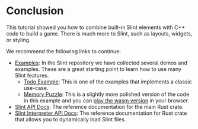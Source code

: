 <!-- Copyright © SixtyFPS GmbH <info@slint.dev> ; SPDX-License-Identifier: MIT -->

# Conclusion

This tutorial showed you how to combine built-in Slint elements with C++ code to build a
game. There is much more to Slint, such as layouts, widgets, or styling.

We recommend the following links to continue:

-   [Examples](https://github.com/slint-ui/slint/tree/master/examples): In the Slint repository we have collected several demos and examples. These are a great starting point to learn how to use many Slint features.
    -   [Todo Example](https://github.com/slint-ui/slint/tree/master/examples/todo): This is one of the examples that implements a classic use-case.
    -   [Memory Puzzle](https://github.com/slint-ui/slint/tree/master/examples/memory): This is a slightly more polished version of the code in this example and you can <a href="https://slint.dev/demos/memory/" target="_blank">play the wasm version</a> in your browser.
-   [Slint API Docs](https://slint.dev/docs/rust/slint/): The reference documentation for the main Rust crate.
-   [Slint Interpreter API Docs](https://slint.dev/docs/rust/slint_interpreter/): The reference documentation for Rust crate that allows you to dynamically load Slint files.
